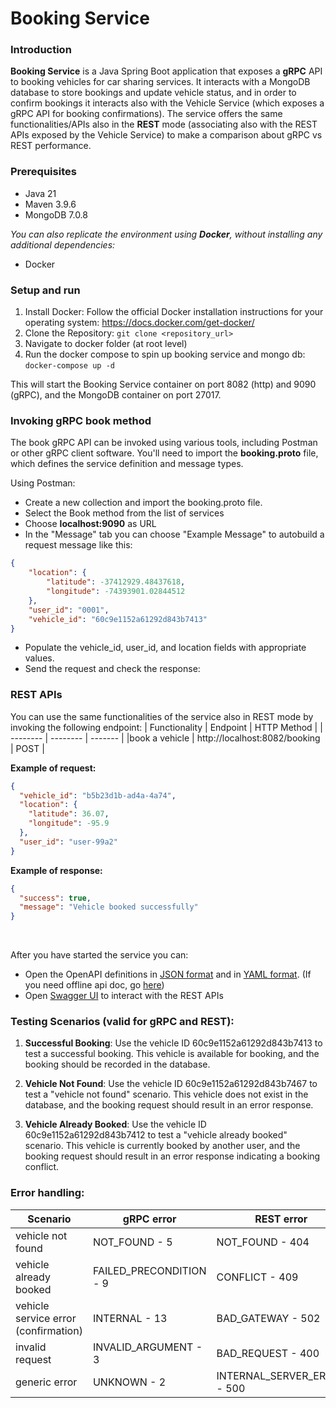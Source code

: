 
# Booking Service

### Introduction
**Booking Service** is a Java Spring Boot application that exposes a **gRPC** API to booking vehicles for car sharing services. It interacts with a MongoDB database to store bookings and update vehicle status, and in order to confirm bookings it interacts also with the Vehicle Service (which exposes a gRPC API for booking confirmations).
The service offers the same functionalities/APIs also in the **REST** mode (associating also with the REST APIs exposed by the Vehicle Service) to make a comparison about gRPC vs REST performance.

### Prerequisites
- Java 21
- Maven 3.9.6
- MongoDB 7.0.8

_You can also replicate the environment using **Docker**, without installing any additional dependencies:_
- Docker

### Setup and run
1. Install Docker:
   Follow the official Docker installation instructions for your operating system: https://docs.docker.com/get-docker/
2. Clone the Repository:
   `git clone <repository_url>`
3. Navigate to docker folder (at root level)
4. Run the docker compose to spin up booking service and mongo db:
   `docker-compose up -d`

This will start the Booking Service container on port 8082 (http) and 9090 (gRPC), and the MongoDB container on port 27017.

### Invoking gRPC book method
The book gRPC API can be invoked using various tools, including Postman or other gRPC client software. You'll need to import the **booking.proto** file, which defines the service definition and message types.

Using Postman:
- Create a new collection and import the booking.proto file.
- Select the Book method from the list of services
- Choose **localhost:9090** as URL
- In the "Message" tab you can choose "Example Message" to autobuild a request message like this:
```json
{
    "location": {
        "latitude": -37412929.48437618,
        "longitude": -74393901.02844512
    },
    "user_id": "0001",
    "vehicle_id": "60c9e1152a61292d843b7413"
}
```
- Populate the vehicle_id, user_id, and location fields with appropriate values.
- Send the request and check the response:

### REST APIs
You can use the same functionalities of the service also in REST mode by invoking the following endpoint:
| Functionality    | Endpoint    | HTTP Method |
| -------- | -------- | ------- |
|book a vehicle | http://localhost:8082/booking  | POST    |

**Example of request:**
```json
{
  "vehicle_id": "b5b23d1b-ad4a-4a74",
  "location": {
    "latitude": 36.07,
    "longitude": -95.9
  },
  "user_id": "user-99a2"
}
```

**Example of response:**
```json
{
  "success": true,
  "message": "Vehicle booked successfully"
}
```

<br/>

After you have started the service you can:
- Open the OpenAPI definitions in [JSON format](http://localhost:8082/api-docs.yaml) and in [YAML format](http://localhost:8082/api-docs.yaml).
  (If you need offline api doc, go [here](https://github.com/pagopa/guild-grpc/blob/main/booking/openapi/docs/openapi-booking.yaml))
- Open [Swagger UI](http://localhost:8082/swagger-ui/index.html) to interact with the REST APIs

### Testing Scenarios (valid for gRPC and REST):

1. **Successful Booking**:
   Use the vehicle ID 60c9e1152a61292d843b7413 to test a successful booking. This vehicle is available for booking, and the booking should be recorded in the database.

2. **Vehicle Not Found**:
   Use the vehicle ID 60c9e1152a61292d843b7467 to test a "vehicle not found" scenario. This vehicle does not exist in the database, and the booking request should result in an error response.

3. **Vehicle Already Booked**:
   Use the vehicle ID 60c9e1152a61292d843b7412 to test a "vehicle already booked" scenario. This vehicle is currently booked by another user, and the booking request should result in an error response indicating a booking conflict.

### Error handling:
| Scenario    | gRPC error    | REST error |
| -------- | -------- | ------- |
|vehicle not found | NOT_FOUND - 5 | NOT_FOUND - 404    |
|vehicle already booked | FAILED_PRECONDITION - 9 | CONFLICT - 409    |
|vehicle service error (confirmation) | INTERNAL - 13 | BAD_GATEWAY - 502    |
|invalid request | INVALID_ARGUMENT - 3 | BAD_REQUEST - 400    |
|generic error | UNKNOWN - 2 | INTERNAL_SERVER_ERROR - 500    |